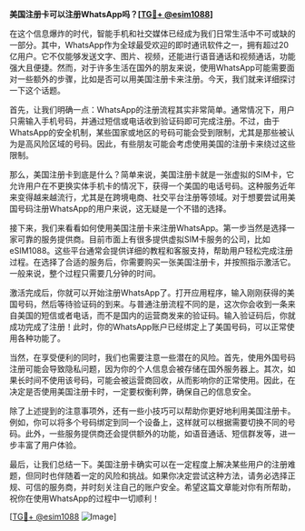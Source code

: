 **美国注册卡可以注册WhatsApp吗？[[TG💪+ @esim1088](https://t.me/s/esim1088)]**

在这个信息爆炸的时代，智能手机和社交媒体已经成为我们日常生活中不可或缺的一部分。其中，WhatsApp作为全球最受欢迎的即时通讯软件之一，拥有超过20亿用户。它不仅能够发送文字、图片、视频，还能进行语音通话和视频通话，功能强大且便捷。然而，对于许多生活在国外的朋友来说，使用WhatsApp可能需要面对一些额外的步骤，比如是否可以用美国注册卡来注册。今天，我们就来详细探讨一下这个话题。

首先，让我们明确一点：WhatsApp的注册流程其实非常简单。通常情况下，用户只需输入手机号码，并通过短信或电话收到验证码即可完成注册。不过，由于WhatsApp的安全机制，某些国家或地区的号码可能会受到限制，尤其是那些被认为是高风险区域的号码。因此，有些朋友可能会考虑使用美国的注册卡来绕过这些限制。

那么，美国注册卡到底是什么？简单来说，美国注册卡就是一张虚拟的SIM卡，它允许用户在不更换实体手机卡的情况下，获得一个美国的电话号码。这种服务近年来变得越来越流行，尤其是在跨境电商、社交平台注册等领域。对于想要尝试用美国号码注册WhatsApp的用户来说，这无疑是一个不错的选择。

接下来，我们来看看如何使用美国注册卡来注册WhatsApp。第一步当然是选择一家可靠的服务提供商。目前市面上有很多提供虚拟SIM卡服务的公司，比如eSIM1088。这些平台通常会提供详细的教程和客服支持，帮助用户轻松完成注册过程。在选择了合适的服务后，你需要购买一张美国注册卡，并按照指示激活它。一般来说，整个过程只需要几分钟的时间。

激活完成后，你就可以开始注册WhatsApp了。打开应用程序，输入刚刚获得的美国号码，然后等待验证码的到来。与普通注册流程不同的是，这次你会收到一条来自美国的短信或者电话，而不是国内的运营商发来的验证码。输入验证码后，你就成功完成了注册！此时，你的WhatsApp账户已经绑定上了美国号码，可以正常使用各种功能了。

当然，在享受便利的同时，我们也需要注意一些潜在的风险。首先，使用外国号码注册可能会导致隐私问题，因为你的个人信息会被存储在国外服务器上。其次，如果长时间不使用该号码，可能会被运营商回收，从而影响你的正常使用。因此，在决定是否使用美国注册卡时，一定要权衡利弊，确保自己的信息安全。

除了上述提到的注意事项外，还有一些小技巧可以帮助你更好地利用美国注册卡。例如，你可以将多个号码绑定到同一个设备上，这样就可以根据需要切换不同的号码。此外，一些服务提供商还会提供额外的功能，如语音通话、短信群发等，进一步丰富了用户体验。

最后，让我们总结一下。美国注册卡确实可以在一定程度上解决某些用户的注册难题，但同时也伴随着一定的风险和挑战。如果你决定尝试这种方法，请务必选择正规、可信的服务商，并时刻关注自己的账户安全。希望这篇文章能对你有所帮助，祝你在使用WhatsApp的过程中一切顺利！

[[TG💪+ @esim1088](https://t.me/s/esim1088) ![Image](https://i.postimg.cc/4NQfJmqS/Snipaste-2025-05-13-00-14-12.png)]
